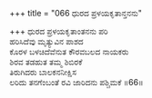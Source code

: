 +++
title = "066 ಧುರದ ಪ್ರಳಯಕೃತಾನ್ತನನು"

+++
ಧುರದ ಪ್ರಳಯಕೃತಾಂತನನು ಪರಿ  
ಹರಿಸಿದೆವು ಮೃತ್ಯುವಿನ ಪಾಶದ  
ಕೊರಳ ಬಳಚಿದೆವೆನುತ ಕೌರವಬಲದ ನಾಯಕರು  
ಶಿರವ ತಡಹುತ ತಮ್ಮ ಶಿಬಿರಕೆ  
ತಿರುಗಿದರು ಬಾಲಕನನೀಕ್ಷಿಸ  
ಲರಿದು ತನಗೆಂಬಂತೆ ರವಿ ಜಾರಿದನು ಪಶ್ಚಿಮಕೆ    ॥66॥